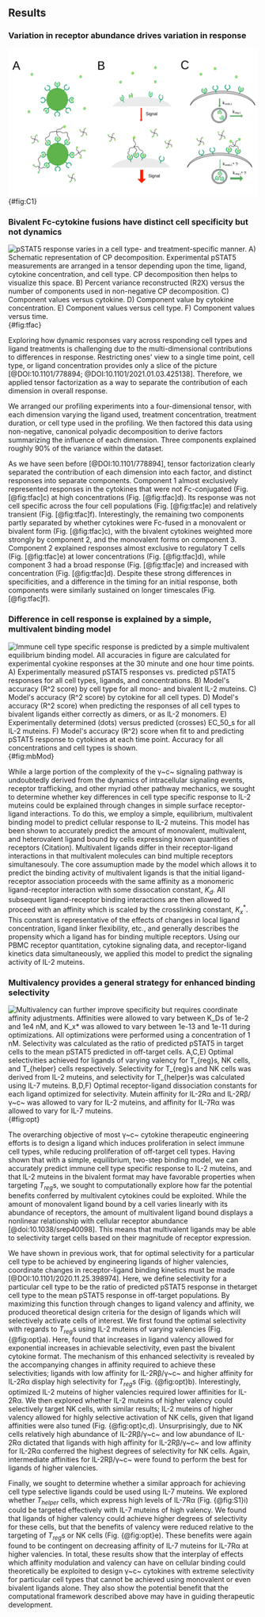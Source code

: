 ## Results

### Variation in receptor abundance drives variation in response

![**Possible effects of bivalent Fc-cytokine formats.**](./output/figureC1.svg){#fig:C1}


### Bivalent Fc-cytokine fusions have distinct cell specificity but not dynamics

![**pSTAT5 response varies in a cell type- and treatment-specific manner.** A)  Schematic representation of CP decomposition. Experimental pSTAT5 measurements are arranged in a tensor depending upon the time, ligand, cytokine concentration, and cell type. CP decomposition then helps to visualize this space. B) Percent variance reconstructed (R2X) versus the number of components used in non-negative CP decomposition. C) Component values versus cytokine. D) Component value by cytokine concentration. E) Component values versus cell type. F) Component values versus time.](./output/figureC2.svg){#fig:tfac}

Exploring how dynamic responses vary across responding cell types and ligand treatments is challenging due to the multi-dimensional contributions to differences in response. Restricting ones' view to a single time point, cell type, or ligand concentration provides only a slice of the picture [@DOI:10.1101/778894; @DOI:10.1101/2021.01.03.425138]. Therefore, we applied tensor factorization as a way to separate the contribution of each dimension in overall response.

We arranged our profiling experiments into a four-dimensional tensor, with each dimension varying the ligand used, treatment concentration, treatment duration, or cell type used in the profiling. We then factored this data using non-negative, canonical polyadic decomposition to derive factors summarizing the influence of each dimension. Three components explained roughly 90% of the variance within the dataset.

As we have seen before [@DOI:10.1101/778894], tensor factorization clearly separated the contribution of each dimension into each factor, and distinct responses into separate components. Component 1 almost exclusively represented responses in the cytokines that were not Fc-conjugated (Fig. [@fig:tfac]c) at high concentrations (Fig. [@fig:tfac]d). Its response was not cell specific across the four cell populations (Fig. [@fig:tfac]e) and relatively transient (Fig. [@fig:tfac]f). Interestingly, the remaining two components partly separated by whether cytokines were Fc-fused in a monovalent or bivalent form (Fig. [@fig:tfac]c), with the bivalent cytokines weighted more strongly by component 2, and the monovalent forms on component 3. Component 2 explained responses almost exclusive to regulatory T cells (Fig. [@fig:tfac]e) at lower concentrations (Fig. [@fig:tfac]d), while component 3 had a broad response (Fig. [@fig:tfac]e) and increased with concentration (Fig. [@fig:tfac]d). Despite these strong differences in specificities, and a difference in the timing for an initial response, both components were similarly sustained on longer timescales (Fig. [@fig:tfac]f).


### Difference in cell response is explained by a simple, multivalent binding model

![**Immune cell type specific response is predicted by a simple multivalent equilibrium binding model.** All accuracies in figure are calculated for experimental cyokine responses at the 30 minute and one hour time points. A) Experimentally measured pSTAT5 responses vs. predicted pSTAT5 responses for all cell types, ligands, and concentrations. B) Model's accuracy ($R^2$ score) by cell type for all mono- and bivalent IL-2 muteins. C) Model's accuracy ($R^2$ score) by cytokine for all cell types. D) Model's accuracy ($R^2$ score) when predicting the responses of all cell types to bivalent ligands either correctly as dimers, or as IL-2 monomers. E) Experimentally determined (dots) versus predicted (crosses) EC_50_s for all IL-2 muteins. F) Model's accuracy ($R^2$) score when fit to and predicting pSTAT5 response to cytokines at each time point. Accuracy for all concentrations and cell types is shown.](./output/figureC3.svg){#fig:mbMod}

While a large portion of the complexity of the γ~c~ signaling pathway is undoubtedly derived from the dynamics of intracellular signaling events, receptor trafficking, and other myriad other pathway mechanics, we sought to determine whether key differences in cell type specific response to IL-2 muteins could be explained through changes in simple surface receptor-ligand interactions. To do this, we employ a simple, equilibrium, multivalent binding model to predict cellular response to IL-2 muteins. This model has been shown to accurately predict the amount of monovalent, multivalent, and heterovalent ligand bound by cells expressing known quantities of receptors (Citation). Multivalent ligands differ in their receptor-ligand interactions in that multivalent molecules can bind multiple receptors simultanesouly. The core assumuption made by the model which allows it to predict the binding activity of multivalent ligands is that the initial ligand-receptor association proceeds with the same affinity as a monomeric ligand-receptor interaction with some dissocation constant, $K_d$. All subsequent ligand-receptor binding interactions are then allowed to proceed with an affinity which is scaled by the crosslinking constant, $K_x^*$. This constant is representative of the effects of changes in local ligand concentration, ligand linker flexibility, etc., and generally describes the propensity which a ligand has for binding multiple receptors. Using our PBMC receptor quantitation, cytokine signaling data, and receptor-ligand kinetics data simultaneously, we applied this model to predict the signaling activity of IL-2 muteins. 


### Multivalency provides a general strategy for enhanced binding selectivity

![**Multivalency can further improve specificity but requires coordinate affinity adjustments.** Affinities were allowed to vary between $K_D$s of 1e-2 and 1e4 nM, and $K_x$* was allowed to vary between 1e-13 and 1e-11 during optimizations. All optimizations were performed using a concentration of 1 nM. Selectivity was calculated as the ratio of predicted pSTAT5 in target cells to the mean pSTAT5 predicted in off-target cells. A,C,E) Optimal selectivities achieved for ligands of varying valency for $T_{reg}$s, NK cells, and $T_{helper}$ cells respectively. Selectivity for $T_{reg}$s and NK cells was derived from IL-2 muteins, and selectivity for $T_{helper}$s was calculated using IL-7 muteins. B,D,F) Optimal receptor-ligand dissociation constants for each ligand optimized for selectivity. Mutein affinity for IL-2Rα and IL-2Rβ/γ~c~ was allowed to vary for IL-2 muteins, and affinity for IL-7Rα was allowed to vary for IL-7 muteins. ](./output/figureC4.svg){#fig:opt}

The overarching objective of most γ~c~ cytokine therapeutic engineering efforts is to design a ligand which induces proliferation in select immune cell types, while reducing proliferation of off-target cell types. Having shown that with a simple, equilibrium, two-step binding model, we can accurately predict immune cell type specific response to IL-2 muteins, and that IL-2 muteins in the bivalent format may have favorable properties when targeting $T_{reg}$s, we sought to computationally explore how far the potential benefits conferred by multivalent cytokines could be exploited. While the amount of monovalent ligand bound by a cell varies linearly with its abundance of receptors, the amount of multivalent ligand bound displays a nonlinear relationship with cellular receptor abundance [@doi:10.1038/srep40098]. This means that multivalent ligands may be able to selectivity target cells based on their magnitude of receptor expression.

We have shown in previous work, that for optimal selectivity for a particular cell type to be achieved by engineering ligands of higher valencies, coordinate changes in receptor-ligand binding kinetics must be made [@DOI:10.1101/2020.11.25.398974]. Here, we define selectivity  for a particular cell type to be the ratio of predicted pSTAT5 response in thetarget cell type to the mean pSTAT5 response in off-target populations. By maximizing this function through changes to ligand valency and affinity, we produced theoretical design criteria for the design of ligands which will selectively activate cells of interest. We first found the optimal selectivity with regards to $T_{reg}$s using IL-2 muteins of varying valencies (Fig. {@fig:opt}a). Here, found that increases in ligand valency allowed for exponential increases in achievable selectivity, even past the bivalent cytokine format. The mechanism of this enhanced selectivity is revealed by the accompanying changes in affinity required to achieve these selectivities; ligands with low affinity for IL-2Rβ/γ~c~ and higher affinity for IL-2Rα display high selectivity for $T_{reg}$s (Fig. {@fig:opt}b). Interestingly, optimized IL-2 muteins of higher valencies required lower affinities for IL-2Rα. We then explored whether IL-2 muteins of higher valency could selectively target NK cells, with similar results; IL-2 muteins of higher valency allowed for highly selective activation of NK cells, given that ligand affinities were also tuned (Fig. {@fig:opt}c,d). Unsurprisingly, due to NK cells relatively high abundance of IL-2Rβ/γ~c~ and low abundance of IL-2Rα dictated that ligands with high affinity for IL-2Rβ/γ~c~ and low affinity for IL-2Rα conferred the highest degrees of selectivity for NK cells. Again, intermediate affinities for IL-2Rβ/γ~c~ were found to perform the best for ligands of higher valencies.

Finally, we sought to determine whether a similar approach for achieving cell type selective ligands could be used using IL-7 muteins. We explored whether $T_{helper}$ cells, which express high levels of IL-7Rα (Fig. {@fig:S1}i) could be targeted effectively with IL-7 muteins of high valency. We found that ligands of higher valency could achieve higher degrees of selectivity for these cells, but that the benefits of valency were reduced relative to the targeting of $T_{reg}$s or NK cells (Fig. {@fig:opt}e). These benefits were again found to be contingent on decreasing affinity of IL-7 muteins for IL-7Rα at higher valencies. In total, these results show that the interplay of effects which affinity modulation and valency can have on cellular binding could theoretically be exploited to design γ~c~ cytokines with extreme selectivity for particular cell types that cannot be achieved using monovalent or even bivalent ligands alone. They also show the potential benefit that the computational framework described above may have in guiding therapeutic development.
